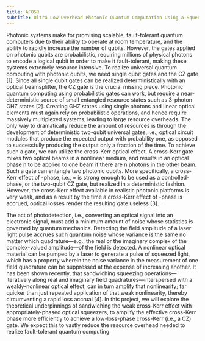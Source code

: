 ```yaml
---
title: AFOSR
subtitle: Ultra Low Overhead Photonic Quantum Computation Using a Squeezing Amplified Weak Cross Kerr Modulation
---
```

Photonic systems make for promising scalable, fault-tolerant quantum computers due to their ability to operate at room temperature, and the ability to rapidly increase the number of qubits. However, the gates applied on photonic qubits are probabilistic, requiring millions of physical photons to encode a logical qubit in order to make it fault-tolerant, making these systems extremely resource intensive. To realize universal quantum computing with photonic qubits, we need single qubit gates and the CZ gate [1]. Since all single qubit gates can be realized deterministically with an optical beamsplitter, the CZ gate is the crucial missing piece. Photonic quantum computing using probabilistic gates can work, but require a near-deterministic source of small entangled resource states such as 3-photon GHZ states [2]. Creating GHZ states using single photons and linear optical elements must again rely on probabilistic operations, and hence require massively multiplexed systems, leading to large resource overheads. The only way to dramatically reduce the amount of resources is through the development of deterministic two-qubit universal gates, i.e., optical circuit modules that produce the expected output with probability one, as opposed to successfully producing the output only a fraction of the time. To achieve such a gate, we can utilize the cross-Kerr optical effect. A cross-Kerr gate mixes two optical beams in a nonlinear medium, and results in an optical phase n to be applied to one beam if there are n photons in the other beam. Such a gate can entangle two photonic qubits. More specifically, a cross-Kerr effect of -phase, i.e., = is strong enough to be used as a controlled-phase, or the two-qubit CZ gate, but realized in a deterministic fashion. However, the cross-Kerr effect available in realistic photonic platforms is very weak, and as a result by the time a cross-Kerr effect of -phase is accrued, optical losses render the resulting gate useless [3].

The act of photodetection, i.e., converting an optical signal into an electronic signal, must add a minimum amount of noise whose statistics is governed by quantum mechanics. Detecting the field amplitude of a laser light pulse accrues such quantum noise whose variance is the same no matter which quadrature—e.g., the real or the imaginary complex of the complex-valued amplitude—of the field is detected. A nonlinear optical material can be pumped by a laser to generate a pulse of squeezed light, which has a property wherein the noise variance in the measurement of one field quadrature can be suppressed at the expense of increasing another. It has been shown recently, that sandwiching squeezing operations—iteratively along real and imaginary  field quadratures—interspersed with  a weakly-nonlinear optical effect, can in turn amplify that nonlinearity; far quicker than just repeated application of that weak nonlinearity, thereby circumventing a rapid loss accrual [4]. In this project, we will explore the theoretical underpinnings of sandwiching the weak cross-Kerr effect with appropriately-phased optical squeezers, to amplify the effective cross-Kerr phase more efficiently to achieve a low-loss-phase cross-Kerr (i.e., a CZ) gate. We expect this to vastly reduce the resource overhead needed to realize fault-tolerant quantum computing.
